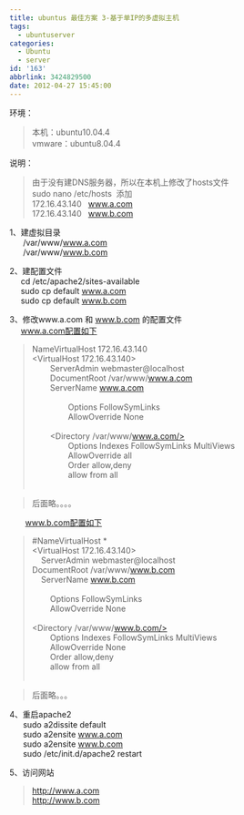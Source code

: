 ```yaml
---
title: ubuntus 最佳方案 3-基于单IP的多虚拟主机
tags:
  - ubuntuserver
categories:
  - Ubuntu
  - server
id: '163'
abbrlink: 3424829500
date: 2012-04-27 15:45:00
---
```


  
环境：  

> 本机：ubuntu10.04.4  
> vmware：ubuntu8.04.4  
>   

说明：  

> 由于没有建DNS服务器，所以在本机上修改了hosts文件  
> sudo nano /etc/hosts  添加  
> 172.16.43.140   www.a.com  
> 172.16.43.140   www.b.com  

  
  
1、建虚拟目录  
      /var/www/www.a.com  
      /var/www/www.b.com  
  
2、建配置文件  
     cd /etc/apache2/sites-available  
     sudo cp default www.a.com  
     sudo cp default www.b.com  
  
3、修改www.a.com 和 www.b.com 的配置文件  
     www.a.com配置如下  

> NameVirtualHost 172.16.43.140  
> <VirtualHost 172.16.43.140>  
>         ServerAdmin webmaster@localhost  
>         DocumentRoot /var/www/www.a.com  
>         ServerName www.a.com  
>         <Directory />  
>                 Options FollowSymLinks  
>                 AllowOverride None  
>         </Directory>  
>         <Directory /var/www/www.a.com/>  
>                 Options Indexes FollowSymLinks MultiViews  
>                 AllowOverride all  
>                 Order allow,deny  
>                 allow from all  
>         </Directory>  

> 后面略。。。。  
>   

       www.b.com配置如下  

> #NameVirtualHost \*  
> <VirtualHost 172.16.43.140>  
>     ServerAdmin webmaster@localhost  
>  DocumentRoot /var/www/www.b.com  
>     ServerName www.b.com  
>     <Directory />  
>         Options FollowSymLinks  
>         AllowOverride None  
>     </Directory>  
>  <Directory /var/www/www.b.com/>  
>         Options Indexes FollowSymLinks MultiViews  
>         AllowOverride None  
>         Order allow,deny  
>         allow from all  
>     </Directory>  

> 后面略。。。  

  
4、重启apache2  
      sudo a2dissite default  
      sudo a2ensite www.a.com  
      sudo a2ensite www.b.com  
      sudo /etc/init.d/apache2 restart  
  
5、访问网站  

> http://www.a.com  
> http://www.b.com